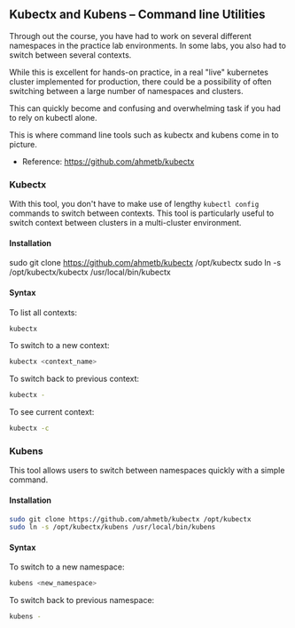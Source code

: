 ## Kubectx and Kubens – Command line Utilities

Through out the course, you have had to work on several different namespaces in the practice lab environments. In some labs, you also had to switch between several contexts.

While this is excellent for hands-on practice, in a real "live" kubernetes cluster implemented for production, there could be a possibility of often switching between a large number of namespaces and clusters.

This can quickly become and confusing and overwhelming task if you had to rely on kubectl alone.

This is where command line tools such as kubectx and kubens come in to picture.

- Reference: https://github.com/ahmetb/kubectx

### Kubectx

With this tool, you don't have to make use of lengthy `kubectl config` commands to switch between contexts. This tool is particularly useful to switch context between clusters in a multi-cluster environment.

#### Installation

sudo git clone https://github.com/ahmetb/kubectx /opt/kubectx
sudo ln -s /opt/kubectx/kubectx /usr/local/bin/kubectx

#### Syntax

To list all contexts:

```bash
kubectx
```

To switch to a new context:

```bash
kubectx <context_name>
```

To switch back to previous context:

```bash
kubectx -
```

To see current context:

```bash
kubectx -c
```

### Kubens

This tool allows users to switch between namespaces quickly with a simple command.

#### Installation

```bash
sudo git clone https://github.com/ahmetb/kubectx /opt/kubectx
sudo ln -s /opt/kubectx/kubens /usr/local/bin/kubens
```

#### Syntax

To switch to a new namespace:

```bash
kubens <new_namespace>
```
To switch back to previous namespace:

```bash
kubens -
```

